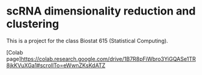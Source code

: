 # scRNA dimensionality reduction and clustering

This is a project for the class Biostat 615 (Statistical Computing).


[Colab page]https://colab.research.google.com/drive/1B7R8pFiWbro3YiGQASe1TR8jkKVuXGa1#scrollTo=eWwnZKsKdATZ
